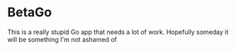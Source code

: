 # BetaGo

This is a really stupid Go app that needs a lot of work. Hopefully someday it will be something I'm not ashamed of
